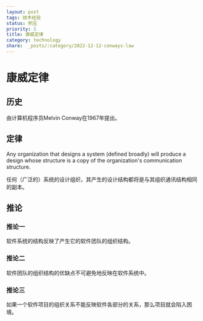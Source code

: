 ```yaml
---
layout: post
tags: 技术经验
status: 积压
priority: 1
title: 康威定律
category: technology
share:  _posts/:category/2022-12-12-conways-law
---
```




# 康威定律

## 历史

由计算机程序员Melvin Conway在1967年提出。

## 定律

Any organization that designs a system (defined broadly) will produce a design whose structure is a copy of the organization's communication structure.

任何（广泛的）系统的设计组织，其产生的设计结构都将是与其组织通讯结构相同的副本。

## 推论

### 推论一

软件系统的结构反映了产生它的软件团队的组织结构。

### 推论二

软件团队的组织结构的优缺点不可避免地反映在软件系统中。

### 推论三

如果一个软件项目的组织关系不能反映软件各部分的关系，那么项目就会陷入困境。